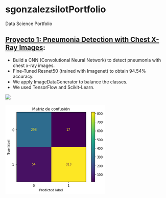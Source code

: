 # sgonzalezsilotPortfolio
Data Science Portfolio

## [Proyecto 1: Pneumonia Detection with Chest X-Ray Images](https://github.com/sgonzalezsilot/FinalProjectComputerVision): 
* Build a CNN (Convolutional Neural Network) to detect pneumonia with chest x-ray images.
* Fine-Tuned Resnet50 (trained with Imagenet) to obtain 94.54% accuracy.
* We apply ImageDataGenerator to balance the classes.
* We used TensorFlow and Scikit-Learn.

![](https://github.com/sgonzalezsilot/sgonzalezsilotPortfolio/blob/d735048060f14e7f0794cdeefbb86bc167577b06/images/ROC.png)

![](images/matriz.png)
